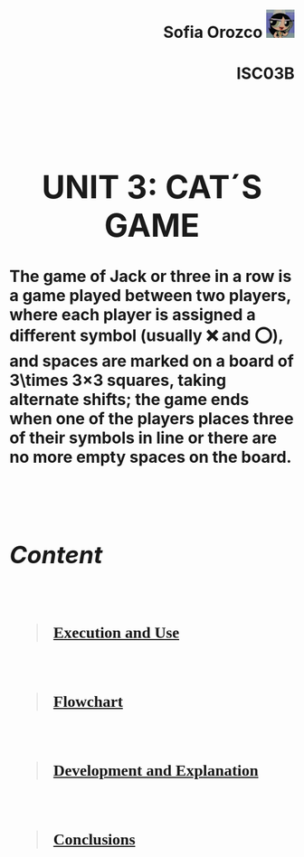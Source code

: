 <h1><strong>
<div align="right">Sofia Orozco 
<img alt="C++" height="50" src="Caps/descarga.jpeg">
<h4 align="right"><strong>ISC03B
</div><br>

# <div align="center"> **UNIT 3: CAT´S GAME**

#### **The game of Jack or three in a row is a game played between two players, where each player is assigned a different symbol (usually ❌ and ⭕), and spaces are marked on a board of 3\times 3×3 squares, taking alternate shifts; the game ends when one of the players places three of their symbols in line or there are no more empty spaces on the board.**
<br>

## ***Content***
<br>

<font face="Book Antiqua">

> [Execution and Use](https://github.com/UP210419/UP210419_CPP/blob/main/U3/Ejec_Uso.md)
<br>


> [Flowchart](https://github.com/UP210419/UP210419_CPP/blob/main/U3/DF.cpp)
<br>

> [Development and Explanation](https://github.com/UP210419/UP210419_CPP/blob/main/U3/Des_exp.md)
<br>

> [Conclusions](https://github.com/UP210419/UP210419_CPP/blob/main/U3/Conc.cpp)

</div>